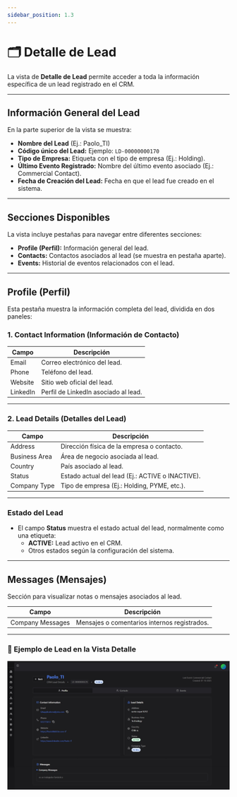 ```yaml
---
sidebar_position: 1.3
---
```



# 🗂️ Detalle de Lead

La vista de **Detalle de Lead** permite acceder a toda la información específica de un lead registrado en el CRM.

---

##  Información General del Lead

En la parte superior de la vista se muestra:
- **Nombre del Lead** (Ej.: Paolo_TI)
- **Código único del Lead:** Ejemplo: `LD-00000000170`
- **Tipo de Empresa:** Etiqueta con el tipo de empresa (Ej.: Holding).
- **Último Evento Registrado:** Nombre del último evento asociado (Ej.: Commercial Contact).
- **Fecha de Creación del Lead:** Fecha en que el lead fue creado en el sistema.

---

##  Secciones Disponibles
La vista incluye pestañas para navegar entre diferentes secciones:
- **Profile (Perfil):** Información general del lead.
- **Contacts:** Contactos asociados al lead (se muestra en pestaña aparte).
- **Events:** Historial de eventos relacionados con el lead.

---

##  Profile (Perfil)

Esta pestaña muestra la información completa del lead, dividida en dos paneles:

### 1. Contact Information (Información de Contacto)

| Campo      | Descripción                                    |
|------------|-----------------------------------------------|
| Email      | Correo electrónico del lead.                   |
| Phone      | Teléfono del lead.                             |
| Website    | Sitio web oficial del lead.                    |
| LinkedIn   | Perfil de LinkedIn asociado al lead.           |

---

### 2. Lead Details (Detalles del Lead)

| Campo         | Descripción                                     |
|---------------|------------------------------------------------|
| Address       | Dirección física de la empresa o contacto.      |
| Business Area | Área de negocio asociada al lead.               |
| Country       | País asociado al lead.                          |
| Status        | Estado actual del lead (Ej.: ACTIVE o INACTIVE).|
| Company Type  | Tipo de empresa (Ej.: Holding, PYME, etc.).     |

---

###  Estado del Lead
- El campo **Status** muestra el estado actual del lead, normalmente como una etiqueta:
  - **ACTIVE:** Lead activo en el CRM.
  - Otros estados según la configuración del sistema.

---

##  Messages (Mensajes)

Sección para visualizar notas o mensajes asociados al lead.

| Campo               | Descripción                                  |
|---------------------|---------------------------------------------|
| Company Messages    | Mensajes o comentarios internos registrados. |

---

### 📝 Ejemplo de Lead en la Vista Detalle

![alt text](<../../../static/img/CRM/Detalle lead.jpeg>)
